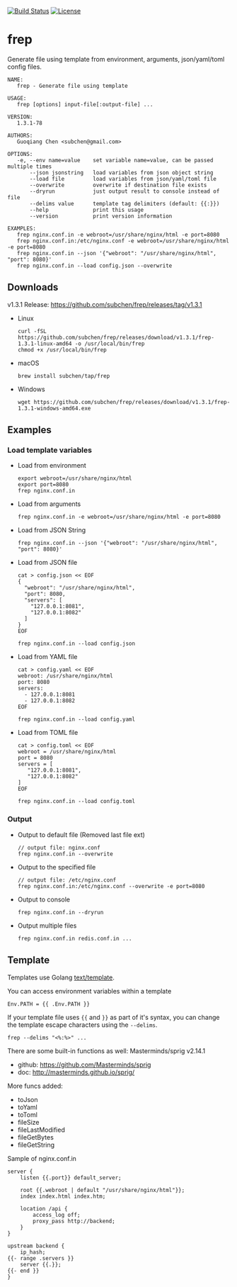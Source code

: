 [![Build Status](https://travis-ci.org/subchen/frep.svg?branch=master)](https://travis-ci.org/subchen/frep)
[![License](http://img.shields.io/badge/License-Apache_2-red.svg?style=flat)](http://www.apache.org/licenses/LICENSE-2.0)


# frep

Generate file using template from environment, arguments, json/yaml/toml config files.

```
NAME:
   frep - Generate file using template

USAGE:
   frep [options] input-file[:output-file] ...

VERSION:
   1.3.1-78

AUTHORS:
   Guoqiang Chen <subchen@gmail.com>

OPTIONS:
   -e, --env name=value    set variable name=value, can be passed multiple times
       --json jsonstring   load variables from json object string
       --load file         load variables from json/yaml/toml file
       --overwrite         overwrite if destination file exists
       --dryrun            just output result to console instead of file
       --delims value      template tag delimiters (default: {{:}})
       --help              print this usage
       --version           print version information

EXAMPLES:
   frep nginx.conf.in -e webroot=/usr/share/nginx/html -e port=8080
   frep nginx.conf.in:/etc/nginx.conf -e webroot=/usr/share/nginx/html -e port=8080
   frep nginx.conf.in --json '{"webroot": "/usr/share/nginx/html", "port": 8080}'
   frep nginx.conf.in --load config.json --overwrite
```

## Downloads

v1.3.1 Release: https://github.com/subchen/frep/releases/tag/v1.3.1

- Linux

    ```
    curl -fSL https://github.com/subchen/frep/releases/download/v1.3.1/frep-1.3.1-linux-amd64 -o /usr/local/bin/frep
    chmod +x /usr/local/bin/frep
    ```

- macOS

    ```
    brew install subchen/tap/frep
    ```

- Windows

    ```
    wget https://github.com/subchen/frep/releases/download/v1.3.1/frep-1.3.1-windows-amd64.exe
    ```

## Examples

### Load template variables

- Load from environment

    ```
    export webroot=/usr/share/nginx/html
    export port=8080
    frep nginx.conf.in
    ```

- Load from arguments

    ```
    frep nginx.conf.in -e webroot=/usr/share/nginx/html -e port=8080
    ```

- Load from JSON String

    ```
    frep nginx.conf.in --json '{"webroot": "/usr/share/nginx/html", "port": 8080}'
    ```

- Load from JSON file

    ```
    cat > config.json << EOF
    {
      "webroot": "/usr/share/nginx/html",
      "port": 8080,
      "servers": [
        "127.0.0.1:8081",
        "127.0.0.1:8082"
      ]
    }
    EOF

    frep nginx.conf.in --load config.json
    ```

- Load from YAML file

    ```
    cat > config.yaml << EOF
    webroot: /usr/share/nginx/html
    port: 8080
    servers:
      - 127.0.0.1:8081
      - 127.0.0.1:8082
    EOF

    frep nginx.conf.in --load config.yaml
    ```

- Load from TOML file

    ```
    cat > config.toml << EOF
    webroot = /usr/share/nginx/html
    port = 8080
    servers = [
       "127.0.0.1:8081",
       "127.0.0.1:8082"
    ]
    EOF

    frep nginx.conf.in --load config.toml
    ```

### Output

- Output to default file (Removed last file ext)

    ```
    // output file: nginx.conf
    frep nginx.conf.in --overwrite
    ```

- Output to the specified file

    ```
    // output file: /etc/nginx.conf
    frep nginx.conf.in:/etc/nginx.conf --overwrite -e port=8080
    ```

- Output to console

    ```
    frep nginx.conf.in --dryrun
    ```

- Output multiple files

    ```
    frep nginx.conf.in redis.conf.in ...
    ```

## Template

Templates use Golang [text/template](http://golang.org/pkg/text/template/).

You can access environment variables within a template

```
Env.PATH = {{ .Env.PATH }}
```

If your template file uses `{{` and `}}` as part of it's syntax,
you can change the template escape characters using the `--delims`.

```
frep --delims "<%:%>" ...
```

There are some built-in functions as well: Masterminds/sprig v2.14.1
- github: https://github.com/Masterminds/sprig
- doc: http://masterminds.github.io/sprig/

More funcs added:
- toJson
- toYaml
- toToml
- fileSize
- fileLastModified
- fileGetBytes
- fileGetString

Sample of nginx.conf.in

```
server {
    listen {{.port}} default_server;

    root {{.webroot | default "/usr/share/nginx/html"}};
    index index.html index.htm;

    location /api {
        access_log off;
        proxy_pass http://backend;
    }
}

upstream backend {
    ip_hash;
{{- range .servers }}
    server {{.}};
{{- end }}
}
```
